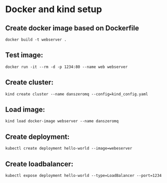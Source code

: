 # Docker and kind setup

## Create docker image based on Dockerfile
`docker build -t webserver .`

## Test image:
`docker run -it --rm -d -p 1234:80 --name web webserver`

## Create cluster:
`kind create cluster --name danszeromq --config=kind_config.yaml`

## Load image:
`kind load docker-image webserver --name danszeromq`   

## Create deployment:
`kubectl create deployment hello-world --image=webeserver`

## Create loadbalancer:
`kubectl expose deployment hello-world --type=LoadBalancer --port=1234`


